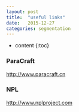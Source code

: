 ```yaml
---
layout: post
title:  "useful links"
date:   2015-12-27
categories: segmentation
---
```


* content
{:toc}

### ParaCraft
http://www.paracraft.cn

### NPL
http://www.nplproject.com
